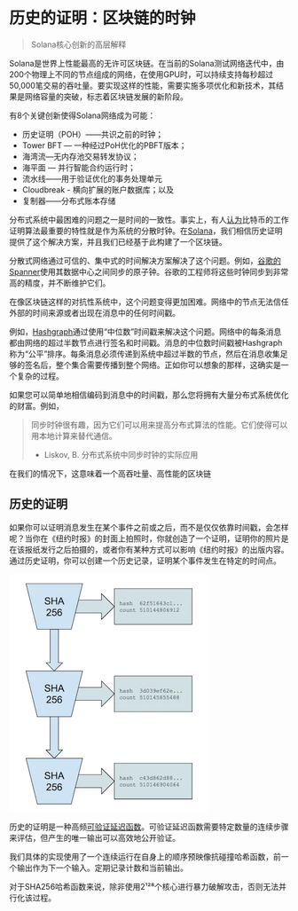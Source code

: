 # 历史的证明：区块链的时钟

> Solana核心创新的高层解释

Solana是世界上性能最高的无许可区块链。在当前的Solana测试网络迭代中，由200个物理上不同的节点组成的网络，在使用GPU时，可以持续支持每秒超过50,000笔交易的吞吐量。要实现这样的性能，需要实施多项优化和新技术，其结果是网络容量的突破，标志着区块链发展的新阶段。

有8个关键创新使得Solana网络成为可能：

- 历史证明（POH）——共识之前的时钟；
- Tower BFT — 一种经过PoH优化的PBFT版本；
- 海湾流—无内存池交易转发协议；
- 海平面 — 并行智能合约运行时；
- 流水线——用于验证优化的事务处理单元
- Cloudbreak - 横向扩展的账户数据库；以及
- 复制器——分布式账本存储

分布式系统中最困难的问题之一是时间的一致性。事实上，有人[认为](https://grisha.org/blog/2018/01/23/explaining-proof-of-work/)比特币的工作证明算法最重要的特性就是作为系统的分散时钟。在[Solana](https://solana.com/zh)，我们相信历史证明提供了这个解决方案，并且我们已经基于此构建了一个区块链。

分散式网络通过可信的、集中式的时间解决方案解决了这个问题。例如，[谷歌的Spanner](https://static.googleusercontent.com/media/research.google.com/en//archive/spanner-osdi2012.pdf)使用其数据中心之间同步的原子钟。谷歌的工程师将这些时钟同步到非常高的精度，并不断维护它们。

在像区块链这样的对抗性系统中，这个问题变得更加困难。网络中的节点无法信任外部的时间来源或者出现在消息中的任何时间戳。

例如，[Hashgraph](https://www.hederahashgraph.com/)通过使用“中位数”时间戳来解决这个问题。网络中的每条消息都由网络的超过半数节点进行签名和时间戳。消息的中位数时间戳被Hashgraph称为“公平”排序。每条消息必须传递到系统中超过半数的节点，然后在消息收集足够的签名后，整个集合需要传播到整个网络。正如你可以想象的那样，这确实是一个复杂的过程。

如果您可以简单地相信编码到消息中的时间戳，那么您将拥有大量分布式系统优化的财富。例如，

> 同步时钟很有趣，因为它们可以用来提高分布式算法的性能。它们使得可以用本地计算来替代通信。
> - Liskov, B. 分布式系统中同步时钟的实际应用

在我们的情况下，这意味着一个高吞吐量、高性能的区块链

## 历史的证明

如果你可以证明消息发生在某个事件之前或之后，而不是仅仅依靠时间戳，会怎样呢？当你在《纽约时报》的封面上拍照时，你就创造了一个证明，证明你的照片是在该报纸发行之后拍摄的，或者你有某种方式可以影响《纽约时报》的出版内容。通过历史证明，你可以创建一个历史记录，证明某个事件发生在特定的时间点。



![](./img/poh_1.webp)

历史的证明是一种高频[可验证延迟函数](https://www.youtube.com/watch?v=qUoagL7OZ1k)。可验证延迟函数需要特定数量的连续步骤来评估，但产生的唯一输出可以高效地公开验证。

我们具体的实现使用了一个连续运行在自身上的顺序预映像抗碰撞哈希函数，前一个输出作为下一个输入。定期记录计数和当前输出。

对于SHA256哈希函数来说，除非使用2¹²⁸个核心进行暴力破解攻击，否则无法并行化该过程。
